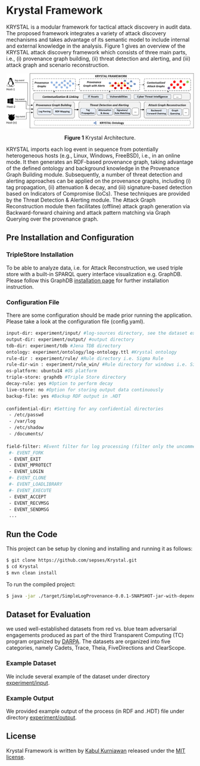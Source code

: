# Krystal Framework
KRYSTAL is a modular framework for tactical attack discovery in audit data. The proposed framework integrates a variety of attack discovery mechanisms and takes advantage of its semantic model to include internal and external knowledge in the analysis. Figure 1 gives an overview of the KRYSTAL attack discovery framework which consists of three main parts, i.e., (i) provenance graph building, (ii) threat detection and alerting, and (iii) attack graph and scenario reconstruction.

![ ](https://raw.githubusercontent.com/kabulkurniawan/Krystal/main/architecture-latest3.png)<p align="center"> **Figure 1** Krystal Architecture.

KRYSTAL imports each log event in sequence from potentially heterogeneous hosts (e.g., Linux, Windows, FreeBSD), i.e., in an online mode. It then generates an RDF-based provenance graph, taking advantage of the defined ontology and background knowledge in the Provenance Graph Building module. Subsequently, a number of threat detection and alerting approaches can be applied on the provenance graphs, including (i) tag propagation, (ii) attenuation & decay, and (iii) signature-based detection based on Indicators of Compromise (IoCs). These techniques are provided by the Threat Detection & Alerting module. The Attack Graph Reconstruction module then facilitates (offline) attack graph generation via Backward-forward chaining and attack pattern matching via Graph Querying over the provenance graph. 

## Pre Installation and Configuration

### TripleStore Installation
To be able to analyze data, i.e. for Attack Reconstruction, we used triple store with a built-in SPARQL query interface visualization e.g. GraphDB. Please follow this GraphDB [installation page](https://graphdb.ontotext.com/documentation/standard/installation.html) for further installation instruction. 

### Configuration File
There are some configuration should be made prior running the application. Please take a look at the configuration file (config.yaml).


```bash
input-dir: experiment/input/ #log-sources directory, see the dataset example
output-dir: experiment/output/ #output directory 
tdb-dir: experiment/tdb #Jena TDB directory
ontology: experiment/ontology/log-ontology.ttl #Krystal ontology
rule-dir : experiment/rule/ #Rule directory i.e. Sigma Rule
rule-dir-win : experiment/rule_win/ #Rule directory for windows i.e. Sigma Rule for windows 
os-platform: ubuntu14 #OS platform
triple-store: graphdb #Triple Store directory
decay-rule: yes #Option to perform decay
live-store: no #Option for storing output data continuously
backup-file: yes #Backup RDF output in .HDT

confidential-dir: #Setting for any confidential directories
 - /etc/passwd 
 - /var/log
 - /etc/shadow
 - /documents/

field-filter: #Event filter for log processing (filter only the uncommented events (event with #))
 #- EVENT_FORK
 - EVENT_EXIT
 - EVENT_MPROTECT
 - EVENT_LOGIN
 #- EVENT_CLONE
 #- EVENT_LOADLIBRARY
 #- EVENT_EXECUTE
 - EVENT_ACCEPT
 - EVENT_RECVMSG
 - EVENT_SENDMSG
 ...
```


## Run the Code

This project can be setup by cloning and installing and running it as follows:

```bash
$ git clone https://github.com/sepses/Krystal.git
$ cd Krystal
$ mvn clean install
```
To run the compiled project: 

```bash
$ java -jar ./target/SimpleLogProvenance-0.0.1-SNAPSHOT-jar-with-dependencies.jar
```

## Dataset for Evaluation
we used well-established datasets from red vs. blue team adversarial engagements produced as part of the third Transparent Computing (TC) program organized by [DARPA](https://drive.google.com/drive/folders/1QlbUFWAGq3Hpl8wVdzOdIoZLFxkII4EK). The datasets are organized into five categories, namely Cadets, Trace, Theia, FiveDirections and ClearScope.

### Example Dataset
We include several example of the dataset under directory [experiment/input](https://github.com/sepses/Krystal/tree/main/experiment/input).

### Example Output
We provided example output of the process (in RDF and .HDT) file under directory [experiment/output](https://github.com/sepses/Krystal/tree/main/experiment/output).


## License

Krystal Framework is written by [Kabul Kurniawan](https://kabulkurniawan.github.io/) released under the [MIT license](http://opensource.org/licenses/MIT).

